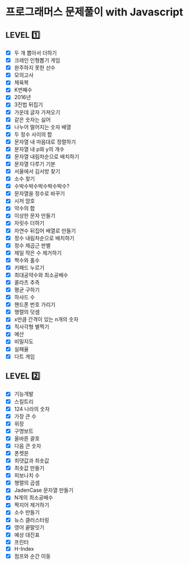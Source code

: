 # 프로그래머스 문제풀이 with Javascript

## LEVEL 1️⃣

- [x] 두 개 뽑아서 더하기
- [x] 크레인 인형뽑기 게임
- [x] 완주하지 못한 선수
- [x] 모의고사
- [x] 체육복
- [x] K번째수
- [x] 2016년
- [x] 3진법 뒤집기
- [x] 가운데 글자 가져오기
- [x] 같은 숫자는 싫어
- [x] 나누어 떨어지는 숫자 배열
- [x] 두 정수 사이의 합
- [x] 문자열 내 마음대로 정렬하기
- [x] 문자열 내 p와 y의 개수
- [x] 문자열 내림차순으로 배치하기
- [x] 문자열 다루기 기본
- [x] 서울에서 김서방 찾기
- [x] 소수 찾기
- [x] 수박수박수박수박수박수?
- [x] 문자열을 정수로 바꾸기
- [x] 시저 암호
- [x] 약수의 합
- [x] 이상한 문자 만들기
- [x] 자릿수 더하기
- [x] 자연수 뒤집어 배열로 만들기
- [x] 정수 내림차순으로 배치하기
- [x] 정수 제곱근 판별
- [x] 제일 작은 수 제거하기
- [x] 짝수와 홀수
- [x] 키패드 누르기
- [x] 최대공약수와 최소공배수
- [x] 콜라츠 추측
- [x] 평균 구하기
- [x] 하샤드 수
- [x] 핸드폰 번호 가리기
- [x] 행렬의 덧셈
- [x] x만큼 간격이 있는 n개의 숫자
- [x] 직사각형 별찍기
- [x] 예산
- [x] 비밀지도
- [x] 실패율
- [x] 다트 게임

## LEVEL 2️⃣

- [x] 기능개발
- [x] 스킬트리
- [x] 124 나라의 숫자
- [x] 가장 큰 수
- [x] 위장
- [x] 구명보트
- [x] 올바른 괄호
- [x] 다음 큰 숫자
- [x] 폰켓몬
- [x] 최댓값과 최솟값
- [x] 최솟값 만들기
- [x] 피보나치 수
- [x] 행렬의 곱셈
- [x] JadenCase 문자열 만들기
- [x] N개의 최소공배수
- [x] 짝지어 제거하기
- [x] 소수 만들기
- [x] 뉴스 클러스터링
- [x] 영어 끝말잇기
- [x] 예상 대진표
- [x] 프린터
- [x] H-Index
- [x] 점프와 순간 이동
